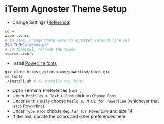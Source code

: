 # iTerm Agnoster Theme Setup
* Change Settings ([Reference](https://github.com/robbyrussell/oh-my-zsh/wiki/themes))
```bash
cd ~
atom .zshrc
# in atom, change theme name to agnoster (around line 10)
ZSH_THEME="agnoster"
# in terminal, refresh the theme
source .zshrc
```
* Install [Powerline fonts](https://github.com/powerline/fonts)
```bash
git clone https://github.com/powerline/fonts.git
cd fonts
./install.sh # <= installs the fonts
```
* Open Terminal Preferences (`cmd ,`)
* Under `Profiles > Text > Font` click on `Change Font`
* Under `Font Family` choose `Meslo LG M DZ for Powerline` (whichever that uses Powerline)
* Under `Type Face` choose `Regular for Powerline` and size 14
* If desired, update the colors and other preferences here

